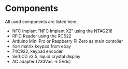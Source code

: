 # Components
All used components are listed here.
* NFC implant "NFC Implant X2" using the NTAG216
* RFID Reader using the RC522
* Arduino Mini Pro or Raspberry Pi Zero as main contoller
* 4x4 matrix keypad from ebay
* 74C922, keypad encoder
* SerLCD v2.5, liquid crystal display
* AC adapter (230Vac -> 5Vdc)
